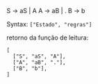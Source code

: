S -> aS | A
A -> aB | .
B -> b



Syntax:
`["Estado", "regras"]`

retorno da função de leitura:
```
[
  ["S", "aS", "A"],
  ["A", "aB", "."],
  ["B", "b"],
]
```

